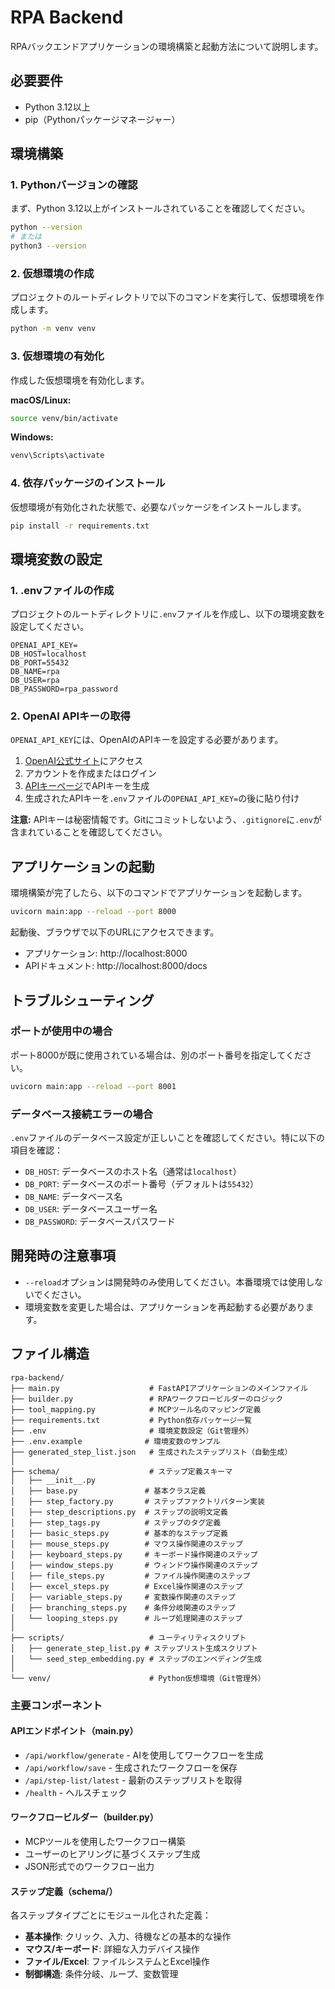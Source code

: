 # RPA Backend

RPAバックエンドアプリケーションの環境構築と起動方法について説明します。

## 必要要件

- Python 3.12以上
- pip（Pythonパッケージマネージャー）

## 環境構築

### 1. Pythonバージョンの確認

まず、Python 3.12以上がインストールされていることを確認してください。

```bash
python --version
# または
python3 --version
```

### 2. 仮想環境の作成

プロジェクトのルートディレクトリで以下のコマンドを実行して、仮想環境を作成します。

```bash
python -m venv venv
```

### 3. 仮想環境の有効化

作成した仮想環境を有効化します。

**macOS/Linux:**
```bash
source venv/bin/activate
```

**Windows:**
```bash
venv\Scripts\activate
```

### 4. 依存パッケージのインストール

仮想環境が有効化された状態で、必要なパッケージをインストールします。

```bash
pip install -r requirements.txt
```

## 環境変数の設定

### 1. .envファイルの作成

プロジェクトのルートディレクトリに`.env`ファイルを作成し、以下の環境変数を設定してください。

```env
OPENAI_API_KEY=
DB_HOST=localhost
DB_PORT=55432
DB_NAME=rpa
DB_USER=rpa
DB_PASSWORD=rpa_password
```

### 2. OpenAI APIキーの取得

`OPENAI_API_KEY`には、OpenAIのAPIキーを設定する必要があります。

1. [OpenAI公式サイト](https://platform.openai.com/)にアクセス
2. アカウントを作成またはログイン
3. [APIキーページ](https://platform.openai.com/api-keys)でAPIキーを生成
4. 生成されたAPIキーを`.env`ファイルの`OPENAI_API_KEY=`の後に貼り付け

**注意:** APIキーは秘密情報です。Gitにコミットしないよう、`.gitignore`に`.env`が含まれていることを確認してください。

## アプリケーションの起動

環境構築が完了したら、以下のコマンドでアプリケーションを起動します。

```bash
uvicorn main:app --reload --port 8000
```

起動後、ブラウザで以下のURLにアクセスできます。

- アプリケーション: http://localhost:8000
- APIドキュメント: http://localhost:8000/docs

## トラブルシューティング

### ポートが使用中の場合

ポート8000が既に使用されている場合は、別のポート番号を指定してください。

```bash
uvicorn main:app --reload --port 8001
```

### データベース接続エラーの場合

`.env`ファイルのデータベース設定が正しいことを確認してください。特に以下の項目を確認：

- `DB_HOST`: データベースのホスト名（通常は`localhost`）
- `DB_PORT`: データベースのポート番号（デフォルトは`55432`）
- `DB_NAME`: データベース名
- `DB_USER`: データベースユーザー名
- `DB_PASSWORD`: データベースパスワード

## 開発時の注意事項

- `--reload`オプションは開発時のみ使用してください。本番環境では使用しないでください。
- 環境変数を変更した場合は、アプリケーションを再起動する必要があります。

## ファイル構造

```
rpa-backend/
├── main.py                    # FastAPIアプリケーションのメインファイル
├── builder.py                 # RPAワークフロービルダーのロジック
├── tool_mapping.py            # MCPツール名のマッピング定義
├── requirements.txt           # Python依存パッケージ一覧
├── .env                       # 環境変数設定（Git管理外）
├── .env.example              # 環境変数のサンプル
├── generated_step_list.json   # 生成されたステップリスト（自動生成）
│
├── schema/                    # ステップ定義スキーマ
│   ├── __init__.py
│   ├── base.py               # 基本クラス定義
│   ├── step_factory.py       # ステップファクトリパターン実装
│   ├── step_descriptions.py  # ステップの説明文定義
│   ├── step_tags.py          # ステップのタグ定義
│   ├── basic_steps.py        # 基本的なステップ定義
│   ├── mouse_steps.py        # マウス操作関連のステップ
│   ├── keyboard_steps.py     # キーボード操作関連のステップ
│   ├── window_steps.py       # ウィンドウ操作関連のステップ
│   ├── file_steps.py         # ファイル操作関連のステップ
│   ├── excel_steps.py        # Excel操作関連のステップ
│   ├── variable_steps.py     # 変数操作関連のステップ
│   ├── branching_steps.py    # 条件分岐関連のステップ
│   └── looping_steps.py      # ループ処理関連のステップ
│
├── scripts/                   # ユーティリティスクリプト
│   ├── generate_step_list.py # ステップリスト生成スクリプト
│   └── seed_step_embedding.py # ステップのエンベディング生成
│
└── venv/                      # Python仮想環境（Git管理外）
```

### 主要コンポーネント

#### APIエンドポイント（main.py）
- `/api/workflow/generate` - AIを使用してワークフローを生成
- `/api/workflow/save` - 生成されたワークフローを保存
- `/api/step-list/latest` - 最新のステップリストを取得
- `/health` - ヘルスチェック

#### ワークフロービルダー（builder.py）
- MCPツールを使用したワークフロー構築
- ユーザーのヒアリングに基づくステップ生成
- JSON形式でのワークフロー出力

#### ステップ定義（schema/）
各ステップタイプごとにモジュール化された定義：
- **基本操作**: クリック、入力、待機などの基本的な操作
- **マウス/キーボード**: 詳細な入力デバイス操作
- **ファイル/Excel**: ファイルシステムとExcel操作
- **制御構造**: 条件分岐、ループ、変数管理